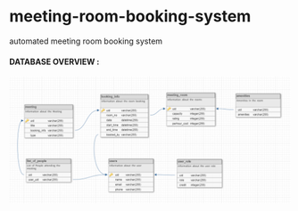 # meeting-room-booking-system
automated meeting room booking system


<h4>DATABASE OVERVIEW : </h4>


![alt text](https://github.com/jaykhatri0875/meeting-room-booking-system/blob/hrushabh/Database_Overview.PNG)
